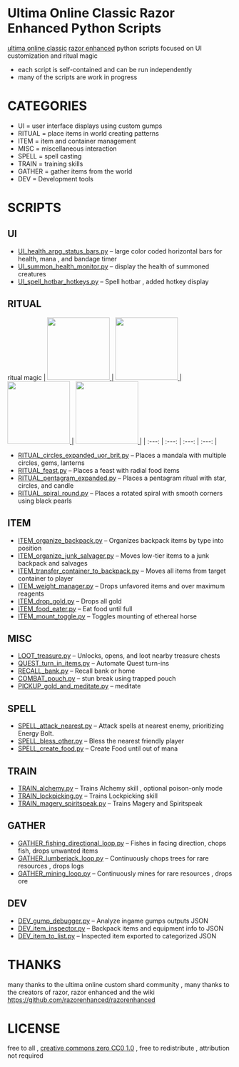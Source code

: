 # Ultima Online Classic Razor Enhanced Python Scripts 
[ultima online classic](https://github.com/ClassicUO/ClassicUO) [razor enhanced](https://github.com/razorenhanced/razorenhanced) python scripts focused on UI customization and ritual magic

- each script is self-contained and can be run independently 
- many of the scripts are work in progress

# CATEGORIES
- UI = user interface displays using custom gumps
- RITUAL = place items in world creating patterns
- ITEM = item and container management
- MISC = miscellaneous interaction
- SPELL = spell casting
- TRAIN = training skills
- GATHER = gather items from the world
- DEV = Development tools

# SCRIPTS

## UI
- [UI_health_arpg_status_bars.py](scripts/UI_health_arpg_status_bars.py) – large color coded horizontal bars for health, mana , and bandage timer
- [UI_summon_health_monitor.py](scripts/UI_summon_health_monitor.py) – display the health of summoned creatures
- [UI_spell_hotbar_hotkeys.py](scripts/UI_spell_hotbar_hotkeys.py) – Spell hotbar , added hotkey display

## RITUAL
ritual magic 
| <a href="https://github.com/CorvaeOboro/ultima_online_razor_enhanced_python_scripts/docs/ultima_ritual_of_rejuvenation_01.jpg?raw=true"> <img src="https://github.com/CorvaeOboro/ultima_online_razor_enhanced_python_scripts/docs/ultima_ritual_of_rejuvenation_01.jpg?raw=true" width="140" height="140" /> </a>| <a href="https://github.com/CorvaeOboro/ultima_online_razor_enhanced_python_scripts/docs/ultima_ritual_of_andaria_gate_01.jpg?raw=true"> <img src="https://github.com/CorvaeOboro/ultima_online_razor_enhanced_python_scripts/docs/ultima_ritual_of_andaria_gate_01.jpg?raw=true" width="140" height="140" /> </a> | <a href="https://github.com/CorvaeOboro/ultima_online_razor_enhanced_python_scripts/docs/ultima_ritual_of_compassion_01.jpg?raw=true"> <img src="https://github.com/CorvaeOboro/ultima_online_razor_enhanced_python_scripts/docs/ultima_ritual_of_compassion_01.jpg?raw=true" width="140" height="140" /> </a>  | <a href="https://github.com/CorvaeOboro/ultima_online_razor_enhanced_python_scripts/docs/ultima_ritual_of_luna_01.jpg?raw=true"> <img src="https://github.com/CorvaeOboro/ultima_online_razor_enhanced_python_scripts/docs/ultima_ritual_of_luna_01.jpg?raw=true" width="140" height="140" /> </a>  |
| :---: | :---: | :---: | :---: |

- [RITUAL_circles_expanded_uor_brit.py](scripts/RITUAL_circles_expanded_uor_brit.py) – Places a mandala  with multiple circles, gems, lanterns
- [RITUAL_feast.py](scripts/RITUAL_feast.py) – Places a feast with radial food items
- [RITUAL_pentagram_expanded.py](scripts/RITUAL_pentagram_expanded.py) – Places a pentagram ritual with star, circles, and candle 
- [RITUAL_spiral_round.py](scripts/RITUAL_spiral_round.py) – Places a rotated spiral with smooth corners using black pearls

## ITEM
- [ITEM_organize_backpack.py](scripts/ITEM_organize_backpack.py) – Organizes backpack items by type into  position
- [ITEM_organize_junk_salvager.py](scripts/ITEM_organize_junk_salvager.py) – Moves low-tier items to a junk backpack and salvages 
- [ITEM_transfer_container_to_backpack.py](scripts/ITEM_transfer_container_to_backpack.py) – Moves all items from target container to player
- [ITEM_weight_manager.py](scripts/ITEM_weight_manager.py) – Drops unfavored items and over maximum reagents
- [ITEM_drop_gold.py](scripts/ITEM_drop_gold.py) – Drops all gold 
- [ITEM_food_eater.py](scripts/ITEM_food_eater.py) – Eat food until full
- [ITEM_mount_toggle.py](scripts/ITEM_mount_toggle.py) – Toggles mounting of ethereal horse

## MISC
- [LOOT_treasure.py](scripts/LOOT_treasure.py) – Unlocks, opens, and loot nearby treasure chests
- [QUEST_turn_in_items.py](scripts/QUEST_turn_in_items.py) – Automate Quest turn-ins 
- [RECALL_bank.py](scripts/RECALL_bank.py) – Recall bank or home
- [COMBAT_pouch.py](scripts/COMBAT_pouch.py) – stun break using trapped pouch
- [PICKUP_gold_and_meditate.py](scripts/PICKUP_gold_and_meditate.py) – meditate

## SPELL
- [SPELL_attack_nearest.py](scripts/SPELL_attack_nearest.py) – Attack spells at nearest enemy, prioritizing Energy Bolt.
- [SPELL_bless_other.py](scripts/SPELL_bless_other.py) –  Bless the nearest friendly player 
- [SPELL_create_food.py](scripts/SPELL_create_food.py) – Create Food until out of mana

## TRAIN
- [TRAIN_alchemy.py](scripts/TRAIN_alchemy.py) – Trains Alchemy skill , optional poison-only mode
- [TRAIN_lockpicking.py](scripts/TRAIN_lockpicking.py) – Trains Lockpicking skill 
- [TRAIN_magery_spiritspeak.py](scripts/TRAIN_magery_spiritspeak.py) – Trains Magery and Spiritspeak 

## GATHER
- [GATHER_fishing_directional_loop.py](scripts/GATHER_fishing_directional_loop.py) – Fishes in facing direction, chops fish, drops unwanted items
- [GATHER_lumberjack_loop.py](scripts/GATHER_lumberjack_loop.py) – Continuously chops trees for rare resources , drops logs
- [GATHER_mining_loop.py](scripts/GATHER_mining_loop.py) – Continuously mines for rare resources , drops ore

## DEV
- [DEV_gump_debugger.py](scripts/DEV_gump_debugger.py) – Analyze ingame gumps outputs JSON 
- [DEV_item_inspector.py](scripts/DEV_item_inspector.py) – Backpack items and equipment info to JSON
- [DEV_item_to_list.py](scripts/DEV_item_to_list.py) –  Inspected item exported to categorized JSON 


# THANKS
many thanks to the ultima online custom shard community , 
many thanks to the creators of razor, razor enhanced and the wiki
https://github.com/razorenhanced/razorenhanced

# LICENSE
free to all , [creative commons zero CC0 1.0](https://creativecommons.org/publicdomain/zero/1.0/)  , free to redistribute , attribution not required